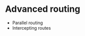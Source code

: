 <!-- .slide: class="two-column with-code " -->

# Advanced routing

- Parallel routing
- Intercepting routes
